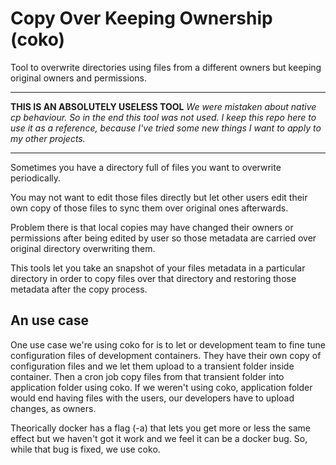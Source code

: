 # Copy Over Keeping Ownership (coko)
Tool to overwrite directories using files from a different owners but keeping original owners and permissions.
____

**THIS IS AN ABSOLUTELY USELESS TOOL** 
*We were mistaken about native cp behaviour. So in the end this tool was not used. I keep this repo here to use it as a reference, because I've tried some new things I want to apply to my other projects.* 
____

Sometimes you have a directory full of files you want to overwrite periodically. 

You may not want to edit those files directly but let other users edit their own copy of those files to sync them over original ones afterwards. 

Problem there is that local copies may have changed their owners or permissions after being edited by user so those metadata are carried over original directory overwriting them.

This tools let you take an snapshot of your files metadata in a particular directory in order to copy files over that directory and restoring those metadata after the copy process.

## An use case
One use case we're using coko for is to let or development team to fine tune configuration files of development containers. They have their own copy of configuration files and we let them upload to a transient folder inside container. Then a cron job copy files from that transient folder into application folder using coko. If we weren't using coko, application folder would end having files with the users, our developers have to upload changes, as owners.

Theorically docker has a flag (-a) that lets you get more or less the same effect but we haven't got it work and we feel it can be a docker bug. So, while that bug is fixed, we use coko. 
